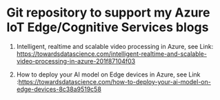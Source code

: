 
# Git repository to support my Azure IoT Edge/Cognitive Services blogs
1. Intelligent, realtime and scalable video processing in Azure, see
Link: https://towardsdatascience.com/intelligent-realtime-and-scalable-video-processing-in-azure-201f87104f03

2. How to deploy your AI model on Edge devices in Azure, see 
Link :https://towardsdatascience.com/how-to-deploy-your-ai-model-on-edge-devices-8c38a9519c58

